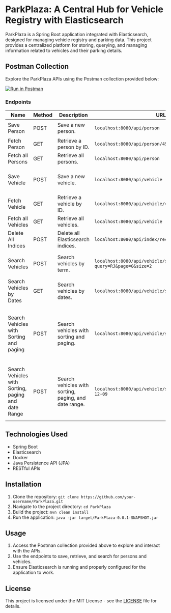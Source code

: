 # ParkPlaza: A Central Hub for Vehicle Registry with Elasticsearch

ParkPlaza is a Spring Boot application integrated with Elasticsearch, designed for managing vehicle registry and parking data. This project provides a centralized platform for storing, querying, and managing information related to vehicles and their parking details.

## Postman Collection

Explore the ParkPlaza APIs using the Postman collection provided below:

[![Run in Postman](https://run.pstmn.io/button.svg)](https://www.getpostman.com/collections/33686b3b-8845-44cb-8bdf-9da6ae1377ae)

### Endpoints

| Name                            | Method | Description                          | URL                                               | Body (Raw)                                                                                     |
|---------------------------------|--------|--------------------------------------|---------------------------------------------------|------------------------------------------------------------------------------------------------|
| Save Person                     | POST   | Save a new person.                   | `localhost:8080/api/person`                       | ```json { "id": "45", "name": "Gopsi" }```                                                    |
| Fetch Person                    | GET    | Retrieve a person by ID.             | `localhost:8080/api/person/45`                    | -                                                                                              |
| Fetch all Persons               | GET    | Retrieve all persons.                | `localhost:8080/api/person`                       | -                                                                                              |
| Save Vehicle                    | POST   | Save a new vehicle.                  | `localhost:8080/api/vehicle`                      | ```json { "id": "45", "number": "RJ-14-HY-0052" }```                                           |
| Fetch Vehicle                   | GET    | Retrieve a vehicle by ID.            | `localhost:8080/api/vehicle/45`                   | -                                                                                              |
| Fetch all Vehicles              | GET    | Retrieve all vehicles.               | `localhost:8080/api/vehicle`                      | -                                                                                              |
| Delete All Indices              | POST   | Delete all Elasticsearch indices.    | `localhost:8080/api/index/recreate`               | -                                                                                              |
| Search Vehicles                 | POST   | Search vehicles by term.             | `localhost:8080/api/vehicle/search?query=RJ&page=0&size=2` | ```json { "searchTerm": "rj", "fields": ["number"] }```                                       |
| Search Vehicles by Dates        | GET    | Search vehicles by dates.            | `localhost:8080/api/vehicle/search/2006-12-09`    | -                                                                                              |
| Search Vehicles with Sorting and paging | POST | Search vehicles with sorting and paging. | `localhost:8080/api/vehicle/search`          | ```json { "searchTerm": "audi", "fields": ["name"], "sortBy": "created", "order": "ASC", "page": 0, "size": 20 }``` |
| Search Vehicles with Sorting, paging  and date Range | POST | Search vehicles with sorting, paging, and date range. | `localhost:8080/api/vehicle/searchcreatedsince/2006-12-09` | ```json { "searchTerm": "audi", "fields": ["name"], "sortBy": "created", "order": "ASC", "page": 0, "size": 20 }``` |

## Technologies Used

- Spring Boot
- Elasticsearch
- Docker
- Java Persistence API (JPA)
- RESTful APIs

## Installation

1. Clone the repository: `git clone https://github.com/your-username/ParkPlaza.git`
2. Navigate to the project directory: `cd ParkPlaza`
3. Build the project: `mvn clean install`
4. Run the application: `java -jar target/ParkPlaza-0.0.1-SNAPSHOT.jar`

## Usage

1. Access the Postman collection provided above to explore and interact with the APIs.
2. Use the endpoints to save, retrieve, and search for persons and vehicles.
3. Ensure Elasticsearch is running and properly configured for the application to work.

## License

This project is licensed under the MIT License - see the [LICENSE](LICENSE) file for details.
